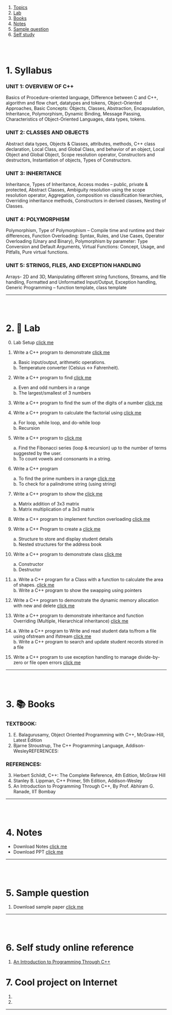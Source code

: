 1. [Topics](#1)
2. [Lab](#2)
3. [Books](#3)
4. [Notes](#4)
5. [Sample question](#5)
6. [Self study](#6)

<br>
<br>

# 1. Syllabus<a id='1'></a>

### UNIT 1: OVERVIEW OF C++

Basics of Procedure-oriented language, Difference between C and C++, algorithm and flow chart, datatypes and tokens,
Object-Oriented Approaches, Basic Concepts: Objects, Classes, Abstraction, Encapsulation, Inheritance, Polymorphism,
Dynamic Binding, Message Passing, Characteristics of Object-Oriented Languages, data types, tokens.

### UNIT 2: CLASSES AND OBJECTS

Abstract data types, Objects & Classes, attributes, methods, C++ class declaration, Local Class, and Global Class, and
behavior of an object, Local Object and Global Object, Scope resolution operator, Constructors and destructors, Instantiation
of objects, Types of Constructors.

### UNIT 3: INHERITANCE

Inheritance, Types of Inheritance, Access modes – public, private & protected, Abstract Classes, Ambiguity resolution using
the scope resolution operator, Aggregation, composition vs classification hierarchies, Overriding inheritance methods,
Constructors in derived classes, Nesting of Classes.

### UNIT 4: POLYMORPHISM

Polymorphism, Type of Polymorphism – Compile time and runtime and their differences, Function Overloading: Syntax,
Rules, and Use Cases, Operator Overloading (Unary and Binary), Polymorphism by parameter: Type Conversion and Default
Arguments, Virtual Functions: Concept, Usage, and Pitfalls, Pure virtual functions.

### UNIT 5: STRINGS, FILES, AND EXCEPTION HANDLING

Arrays- 2D and 3D, Manipulating different string functions, Streams, and file handling, Formatted and Unformatted
Input/Output, Exception handling, Generic Programming – function template, class template

---

<br>
<br>

# 2. 🧪 Lab<a id='2'></a>

0. Lab Setup [click me](https://github.com/joysmith/KU-UIT/blob/main/PPS/assets/lab/0.%20lab.README.md)<br>

1. Write a C++ program to demonstrate [click me]()<br>

   a. Basic input/output, arithmetic operations. <br>
   b. Temperature converter (Celsius ↔ Fahrenheit).

1. Write a C++ program to find [click me]()

   a. Even and odd numbers in a range <br>
   b. The largest/smallest of 3 numbers

1. Write a C++ program to find the sum of the digits of a number [click me]()

1. Write a C++ program to calculate the factorial using [click me]()

   a. For loop, while loop, and do-while loop <br>
   b. Recursion

1. Write a C++ program to [click me]()

   a. Find the Fibonacci series (loop & recursion) up to the number of terms suggested by the user. <br>
   b. To count vowels and consonants in a string.

1. Write a C++ program

   a. To find the prime numbers in a range [click me]() <br>
   b. To check for a palindrome string (using string)

1. Write a C++ program to show the [click me]()

   a. Matrix addition of 3x3 matrix <br>
   b. Matrix multiplication of a 3x3 matrix

1. Write a C++ program to implement function overloading [click me]()

1. Write a C++ Program to create a [click me]()

   a. Structure to store and display student details <br>
   b. Nested structures for the address book

1. Write a C++ program to demonstrate class [click me]()

   a. Constructor <br>
   b. Destructor

1. a. Write a C++ program for a Class with a function to calculate the area of shapes. [click me]() <br>
   b. Write a C++ program to show the swapping using pointers

1. Write a C++ program to demonstrate the dynamic memory allocation with new and delete [click me]()

1. Write a C++ program to demonstrate inheritance and function Overriding (Multiple, Hierarchical inheritance) [click me]()

1. a. Write a C++ program to Write and read student data to/from a file using ofstream and ifstream [click me]() <br>
   b. Write a C++ program to search and update student records stored in a file

1. Write a C++ program to use exception handling to manage divide-by-zero or file open errors [click me]()

---

<br>
<br>

# 3. 📚 Books<a id='3'></a>

### TEXTBOOK:

1. E. Balagurusamy, Object Oriented Programming with C++, McGraw-Hill, Latest Edition
2. Bjarne Stroustrup, The C++ Programming Language, Addison-WesleyREFERENCES:

### REFERENCES:

3. Herbert Schildt, C++: The Complete Reference, 4th Edition, McGraw Hill
4. Stanley B. Lippman, C++ Primer, 5th Edition, Addison-Wesley
5. An Introduction to Programming Through C++, By Prof. Abhiram G. Ranade, IIT Bombay

---

<br>
<br>

# 4. Notes<a id='4'></a>

- Download Notes [click me]()
- Download PPT [click me]()

---

<br>
<br>

# 5. Sample question<a id='5'></a>

1. Download sample paper [click me]()

---

<br>
<br>

# 6. Self study online reference<a id='6'></a>

1. [An Introduction to Programming Through C++](https://onlinecourses.nptel.ac.in/noc21_cs38/preview)

# 7. Cool project on Internet

1. []()
1. []()

---
